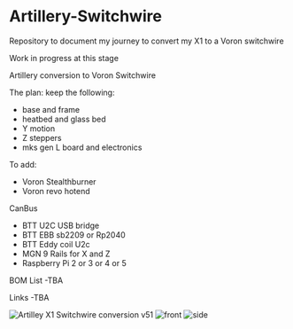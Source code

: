 # Artillery-Switchwire

Repository to document my journey to convert my X1 to a Voron switchwire

Work in progress at this stage 

Artillery conversion to Voron Switchwire

The plan:
keep the following:
  - base and frame
  - heatbed and glass bed
  - Y motion
  - Z steppers
  - mks gen L board and electronics

To add:
- Voron Stealthburner
- Voron revo hotend
  
CanBus
  - BTT U2C USB bridge
  - BTT EBB sb2209 or Rp2040
  - BTT Eddy coil U2c
  - MGN 9 Rails for X and Z
  - Raspberry Pi 2 or 3 or 4 or 5

BOM List
  -TBA

Links
  -TBA

 
  
     
![Artilley X1 Switchwire conversion v51](https://github.com/user-attachments/assets/d0693d2d-cb69-4085-a800-aaf0207d28d4)
![front](https://github.com/user-attachments/assets/8c070d57-c232-4805-9610-9f7ef15c277e)
![side](https://github.com/user-attachments/assets/65fe941e-e3ff-4bdc-aa8e-1f998d695248)
